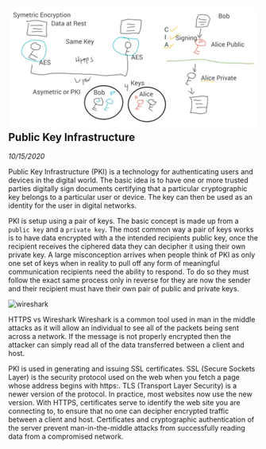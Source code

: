 ![](../assets/img/pki.jpg)
Public Key Infrastructure
-----------
_10/15/2020_


Public Key Infrastructure (PKI) is a technology for authenticating users and devices in the digital world. The basic idea is to have one or more trusted parties digitally sign documents certifying that a particular cryptographic key belongs to a particular user or device. The key can then be used as an identity for the user in digital networks.

PKI is setup using a pair of keys. The basic concept is made up from a `public key` and a `private key`. The most common way a pair of keys works is to have data encrypted with a the intended recipients public key, once the recipient receives the ciphered data they can decipher it using their own private key. A large misconception arrives when people think of PKI as only one set of keys when in reality to pull off any form of meaningful communication recipients need the ability to respond. To do so they must follow the exact same process only in reverse for they are now the sender and their recipient must have their own pair of public and private keys. 

![wireshark](https://cdn.cyberpunk.rs/wp-content/uploads/2018/10/wire_shark_bg.jpg)

HTTPS vs Wireshark
Wireshark is a common tool used in man in the middle attacks as it will allow an individual to see all of the packets being sent across a network. If the message is not properly encrypted then the attacker can simply read all of the data transferred between a client and host.

PKI is used in generating and issuing SSL certificates. SSL (Secure Sockets Layer) is the security protocol used on the web when you fetch a page whose address begins with https:. TLS (Transport Layer Security) is a newer version of the protocol. In practice, most websites now use the new version. With HTTPS, certificates serve to identify the web site you are connecting to, to ensure that no one can decipher encrypted traffic between a client and host. Certificates and cryptographic authentication of the server prevent man-in-the-middle attacks from successfully reading data from a compromised network.

